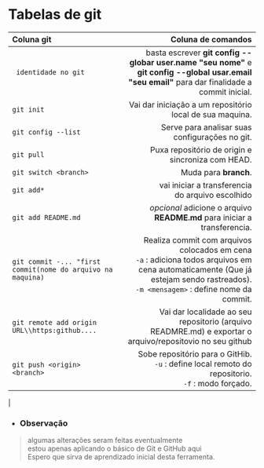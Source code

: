 

# Tabelas de git #
Coluna git |  Coluna de comandos
:------- | ------:
` identidade no git` | basta escrever  **git config --globar user.name "seu nome"** e **git config --global usar.email "seu email"** para dar finalidade a commit inicial.
`git init` | Vai dar iniciação a um repositório local de sua maquina. 
`git config --list`| Serve para analisar suas configurações no git.
`git pull` | Puxa repositório de origin e sincroniza com HEAD.
`git switch <branch>` | Muda para **branch**.
`git add* ` | vai iniciar a transferencia</br> do arquivo escolhido
`git add README.md` | *opcional* adicione o arquivo **README.md** para iniciar a transferencia.
`git commit -... "first commit(nome do arquivo na maquina)` | Realiza commit com arquivos colocados em cena </br> `-a` : adiciona todos arquivos em cena automaticamente (Que já estejam sendo rastreados). </br> `-m <mensagem>` : define nome da commit.
`git remote add origin URL\\https:github....`| Vai dar localidade ao seu repositorio (arquivo READMRE.md) e exportar o arquivo/repositovio no seu github
`git push <origin> <branch>` | Sobe repositório para o GitHib. </br> `-u` : define local remoto do repositorio. </br> `-f` : modo forçado.
 | 
* ### Observação ###

>algumas alterações seram feitas eventualmente </br> estou apenas aplicando o básico de Git e GitHub aqui </br>Espero que sirva de aprendizado inicial desta ferramenta.

